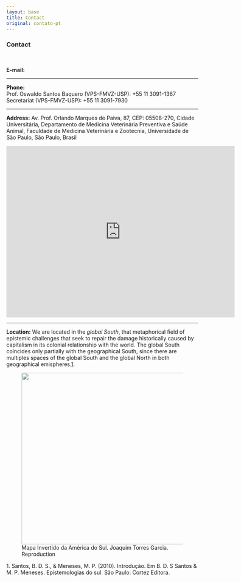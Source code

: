 ```yaml
---
layout: base
title: Contact
original: contato-pt
---
```


### Contact
<br>

**E-mail:**

---

**Phone:**<br>
Prof. Oswaldo Santos Baquero (VPS-FMVZ-USP): +55 11 3091-1367<br>
Secretariat (VPS-FMVZ-USP): +55 11 3091-7930

---

**Address:** Av. Prof. Orlando Marques de Paiva, 87, CEP: 05508-270, Cidade Universitária, Departamento de Medicina Veterinária Preventiva e Saúde Animal, Faculdade de Medicina Veterinária e Zootecnia, Universidade de São Paulo, São Paulo, Brasil

<iframe src="https://www.google.com/maps/embed?pb=!1m18!1m12!1m3!1d14627.872072418017!2d-46.74827693297299!3d-23.569592093946003!2m3!1f0!2f0!3f0!3m2!1i1024!2i768!4f13.1!3m3!1m2!1s0x94ce5646c392677b%3A0x8ec8ebc04df7f6c0!2sUSP%20Faculdade%20de%20Medicina%20Veterin%C3%A1ria%20e%20Zootecnia!5e0!3m2!1sen!2sbr!4v1609342481364!5m2!1sen!2sbr" width="600" height="450" frameborder="0" style="border:0;" allowfullscreen="" aria-hidden="false" tabindex="0"></iframe>

---

**Location:**  We are located in the *global South*, that metaphorical field of epistemic challenges that seek to repair the damage historically caused by capitalism in its colonial relationship with the world. The global South coincides only partially with the geographical South, since there are multiples spaces of the global South and the global North in both geographical emispheres.[1](#sul-global).
<figure>
<img src="{{site.url}}{{site.baseurl}}/assets/garcia-torres.jpg" width=450 height=auto >
<figcaption>Mapa Invertido da América do Sul. Joaquim Torres Garcia. Reproduction</figcaption>
</figure>

<a class="citacao" name="sul-global">1. Santos, B. D. S., & Meneses, M. P. (2010). Introdução. Em B. D. S Santos & M. P. Meneses. Epistemologias do sul. São Paulo: Cortez Editora.</a>
